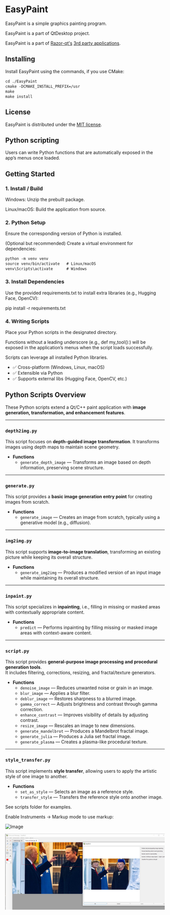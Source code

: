 EasyPaint
=========

EasyPaint is a simple graphics painting program.

EasyPaint is a part of QtDesktop project.

EasyPaint is a part of [Razor-qt's](https://github.com/Razor-qt) [3rd party applications](https://github.com/Razor-qt/razor-qt/wiki/3rd-party-applications).

Installing
----------

Install EasyPaint using the commands, if you use CMake:

    cd ./EasyPaint
    cmake -DCMAKE_INSTALL_PREFIX=/usr
    make
    make install

License
-------

EasyPaint is distributed under the [MIT license](http://www.opensource.org/licenses/MIT).

Python scripting
----------------

Users can write Python functions that are automatically exposed in the app’s menus once loaded.

## Getting Started
### 1. Install / Build

Windows: Unzip the prebuilt package.

Linux/macOS: Build the application from source.

### 2. Python Setup

Ensure the corresponding version of Python is installed.

(Optional but recommended) Create a virtual environment for dependencies:

    python -m venv venv
    source venv/bin/activate   # Linux/macOS
    venv\Scripts\activate      # Windows

### 3. Install Dependencies

Use the provided requirements.txt to install extra libraries (e.g., Hugging Face, OpenCV):

pip install -r requirements.txt

### 4. Writing Scripts

Place your Python scripts in the designated directory.

Functions without a leading underscore (e.g., def my_tool():) will be exposed in the application’s menus when the script loads successfully.

Scripts can leverage all installed Python libraries.

- ✅ Cross-platform (Windows, Linux, macOS)
- ✅ Extensible via Python
- ✅ Supports external libs (Hugging Face, OpenCV, etc.)

## Python Scripts Overview

These Python scripts extend a Qt/C++ paint application with **image generation, transformation, and enhancement features**.  

---

### `depth2img.py`
This script focuses on **depth-guided image transformation**. It transforms images using depth maps to maintain scene geometry.

- **Functions**
  - `generate_depth_image` — Transforms an image based on depth information, preserving scene structure.

---

### `generate.py`
This script provides a **basic image generation entry point** for creating images from scratch.

- **Functions**
  - `generate_image` — Creates an image from scratch, typically using a generative model (e.g., diffusion).

---

### `img2img.py`
This script supports **image-to-image translation**, transforming an existing picture while keeping its overall structure.

- **Functions**
  - `generate_img2img` — Produces a modified version of an input image while maintaining its overall structure.

---

### `inpaint.py`
This script specializes in **inpainting**, i.e., filling in missing or masked areas with contextually appropriate content.

- **Functions**
  - `predict` — Performs inpainting by filling missing or masked image areas with context-aware content.

---

### `script.py`
This script provides **general-purpose image processing and procedural generation tools**.  
It includes filtering, corrections, resizing, and fractal/texture generators.

- **Functions**
  - `denoise_image` — Reduces unwanted noise or grain in an image.  
  - `blur_image` — Applies a blur filter.  
  - `deblur_image` — Restores sharpness to a blurred image.  
  - `gamma_correct` — Adjusts brightness and contrast through gamma correction.  
  - `enhance_contrast` — Improves visibility of details by adjusting contrast.  
  - `resize_image` — Rescales an image to new dimensions.  
  - `generate_mandelbrot` — Produces a Mandelbrot fractal image.  
  - `generate_julia` — Produces a Julia set fractal image.  
  - `generate_plasma` — Creates a plasma-like procedural texture.

---

### `style_transfer.py`
This script implements **style transfer**, allowing users to apply the artistic style of one image to another.

- **Functions**
  - `set_as_style` — Selects an image as a reference style.  
  - `transfer_style` — Transfers the reference style onto another image.

See scripts folder for examples.

Enable Instruments -> Markup mode to use markup:

<img width="522" height="472" alt="Image" src="https://github.com/user-attachments/assets/1c988672-5008-48d5-afaf-e952605495f3" />

![image](EasyPaint_demo.jpg)
